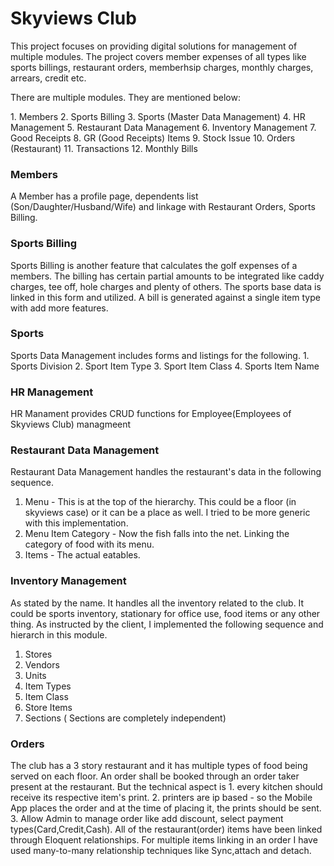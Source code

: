 # Skyviews Club
<p>This project focuses on providing digital solutions for management of multiple modules. The project covers member expenses of all types like sports billings, restaurant orders, memberhsip charges, monthly charges, arrears, credit etc.</p>

<p>There are multiple modules. They are mentioned below:</p>
1. Members
2. Sports Billing
3. Sports (Master Data Management)
4. HR Management
5. Restaurant Data Management
6. Inventory Management
7. Good Receipts
8. GR (Good Receipts) Items
9. Stock Issue
10. Orders (Restaurant)
11. Transactions
12. Monthly Bills

### Members
A Member has a profile page, dependents list (Son/Daughter/Husband/Wife) and linkage with Restaurant Orders, Sports Billing.

### Sports Billing
<p>Sports Billing is another feature that calculates the golf expenses of a members. The billing has certain partial amounts to be integrated like caddy charges, tee off, hole charges and plenty of others. The sports base data is linked in this form and utilized. A bill is generated against a single item type with add more features.</p>

### Sports
<p>Sports Data Management includes forms and listings for the following.
1. Sports Division
2. Sport Item Type
3. Sport Item Class
4. Sports Item Name
</p>

### HR Management
<p>HR Manament provides CRUD functions for Employee(Employees of Skyviews Club) managmeent</p>

### Restaurant Data Management
<p>Restaurant Data Management handles the restaurant's data in the following sequence.

1. Menu - This is at the top of the hierarchy. This could be a floor (in skyviews case) or it can be a place as well. I tried to be more generic with this implementation.
2. Menu Item Category - Now the fish falls into the net. Linking the category of food with its menu.
3. Items - The actual eatables.
    
</p>

### Inventory Management
<p>As stated by the name. It handles all the inventory related to the club. It could be sports inventory, stationary for office use, food items or any other thing. As instructed by the client, I implemented the following sequence and hierarch in this module.

1. Stores
2. Vendors
3. Units
4. Item Types
5. Item Class
6. Store Items
7. Sections ( Sections are completely independent)
</p>

### Orders
<p>
    The club has a 3 story restaurant and it has multiple types of food being served on each floor. An order shall be booked through an order taker present at the restaurant. But the technical aspect is 
1. every kitchen should receive its respective item's print.
2. printers are ip based - so the Mobile App places the order and at the time of placing it, the prints should be sent.
3. Allow Admin to manage order like add discount, select payment types(Card,Credit,Cash).
All of the restaurant(order) items have been linked through Eloquent relationships. For multiple items linking in an order I have used many-to-many relationship techniques like Sync,attach and detach. 
</p>
